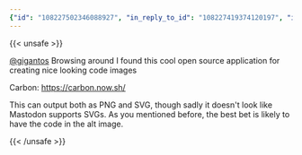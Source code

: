 ```yaml
---
{"id": "108227502346088927", "in_reply_to_id": "108227419374120197", "in_reply_to_account_id": "108225902257930629", "sensitive": false, "spoiler_text": "", "visibility": "public", "language": "en", "replies_count": 0, "reblogs_count": 0, "favourites_count": 1, "edited_at": null, "reblog": null, "application": null, "account": {"id": "108219415927856966", "username": "brozek", "acct": "brozek", "display_name": "Brandon Rozek", "url": "https://fosstodon.org/@brozek", "avatar": "https://cdn.fosstodon.org/accounts/avatars/108/219/415/927/856/966/original/bae9f46f23936e79.jpg", "avatar_static": "https://cdn.fosstodon.org/accounts/avatars/108/219/415/927/856/966/original/bae9f46f23936e79.jpg", "header": "https://fosstodon.org/headers/original/missing.png", "header_static": "https://fosstodon.org/headers/original/missing.png", "noindex": true, "roles": []}, "media_attachments": [], "mentions": [{"id": "108225902257930629", "username": "gigantos", "url": "https://s.gigantos.net/@gigantos", "acct": "gigantos@s.gigantos.net"}], "tags": [], "emojis": [], "card": {"url": "https://carbon.now.sh/", "title": "Carbon", "description": "Carbon is the easiest way to create and share beautiful images of your source code.", "type": "link", "author_name": "", "author_url": "", "provider_name": "", "provider_url": "", "html": "", "width": 400, "height": 210, "image": "https://cdn.fosstodon.org/cache/preview_cards/images/000/089/742/original/14942c415a4b93d5.png", "embed_url": "", "blurhash": "U12FVtj@4tWWj@fQazfQ07az^|oKWDjtodaz"}, "poll": null, "syndication": "https://fosstodon.org/@brozek/108227502346088927", "date": "2022-05-01T15:57:09.073Z"}
---
```

{{< unsafe >}}
<p><span class="h-card"><a href="https://s.gigantos.net/@gigantos" class="u-url mention">@<span>gigantos</span></a></span> Browsing around I found this cool open source application for creating nice looking code images</p><p>Carbon: <a href="https://carbon.now.sh/" target="_blank" rel="nofollow noopener noreferrer"><span class="invisible">https://</span><span class="">carbon.now.sh/</span><span class="invisible"></span></a></p><p>This can output both as PNG and SVG, though sadly it doesn&#39;t look like Mastodon supports SVGs. As you mentioned before, the best bet is likely to have the code in the alt image.</p>
{{< /unsafe >}}
